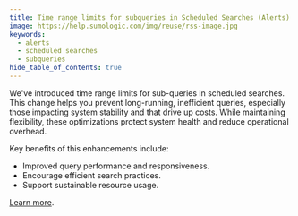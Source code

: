 ```yaml
---
title: Time range limits for subqueries in Scheduled Searches (Alerts)
image: https://help.sumologic.com/img/reuse/rss-image.jpg
keywords:
  - alerts
  - scheduled searches
  - subqueries
hide_table_of_contents: true    
---
```


We've introduced time range limits for sub-queries in scheduled searches. This change helps you prevent long-running, inefficient queries, especially those impacting system stability and that drive up costs. While maintaining flexibility, these optimizations protect system health and reduce operational overhead.

Key benefits of this enhancements include:

- Improved query performance and responsiveness.
- Encourage efficient search practices.
- Support sustainable resource usage.

[Learn more](/docs/alerts/scheduled-searches/schedule-search/#step-3-time-range).
